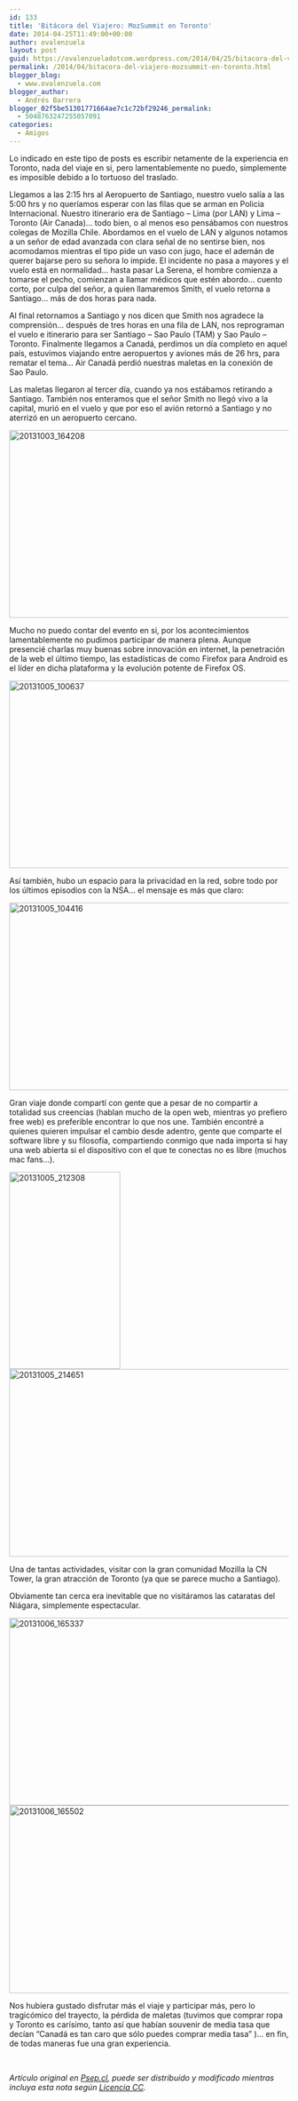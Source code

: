 ```yaml
---
id: 133
title: 'Bitácora del Viajero: MozSummit en Toronto'
date: 2014-04-25T11:49:00+00:00
author: ovalenzuela
layout: post
guid: https://ovalenzueladotcom.wordpress.com/2014/04/25/bitacora-del-viajero-mozsummit-en-toronto
permalink: /2014/04/bitacora-del-viajero-mozsummit-en-toronto.html
blogger_blog:
  - www.ovalenzuela.com
blogger_author:
  - Andrés Barrera
blogger_02f5be51301771664ae7c1c72bf29246_permalink:
  - 5048763247255057091
categories:
  - Amigos
---
```

Lo indicado en este tipo de posts es escribir netamente de la experiencia en Toronto, nada del viaje en si, pero lamentablemente no puedo, simplemente es imposible debido a lo tortuoso del traslado.

Llegamos a las 2:15 hrs al Aeropuerto de Santiago, nuestro vuelo salía a las 5:00 hrs y no queríamos esperar con las filas que se arman en Policia Internacional. Nuestro itinerario era de Santiago – Lima (por LAN) y Lima – Toronto (Air Canada)… todo bien, o al menos eso pensábamos con nuestros colegas de Mozilla Chile. Abordamos en el vuelo de LAN y algunos notamos a un señor de edad avanzada con clara señal de no sentirse bien, nos acomodamos mientras el tipo pide un vaso con jugo, hace el ademán de querer bajarse pero su señora lo impide. El incidente no pasa a mayores y el vuelo está en normalidad… hasta pasar La Serena, el hombre comienza a tomarse el pecho, comienzan a llamar médicos que estén abordo… cuento corto, por culpa del señor, a quien llamaremos Smith, el vuelo retorna a Santiago… más de dos horas para nada.

Al final retornamos a Santiago y nos dicen que Smith nos agradece la comprensión… después de tres horas en una fila de LAN, nos reprograman el vuelo e itinerario para ser Santiago – Sao Paulo (TAM) y Sao Paulo – Toronto. Finalmente llegamos a Canadá, perdimos un día completo en aquel país, estuvimos viajando entre aeropuertos y aviones más de 26 hrs, para rematar el tema… Air Canadá perdió nuestras maletas en la conexión de Sao Paulo.

Las maletas llegaron al tercer día, cuando ya nos estábamos retirando a Santiago. También nos enteramos que el señor Smith no llegó vivo a la capital, murió en el vuelo y que por eso el avión retornó a Santiago y no aterrizó en un aeropuerto cercano.

<img class="aligncenter size-full wp-image-791" alt="20131003_164208" src="http://www.psep.cl/wp-content/uploads/2013/11/20131003_164208.jpg" width="600" height="338" />

Mucho no puedo contar del evento en si, por los acontecimientos lamentablemente no pudimos participar de manera plena. Aunque presencié charlas muy buenas sobre innovación en internet, la penetración de la web el último tiempo, las estadísticas de como Firefox para Android es el líder en dicha plataforma y la evolución potente de Firefox OS.

<img class="aligncenter size-full wp-image-792" alt="20131005_100637" src="http://www.psep.cl/wp-content/uploads/2013/11/20131005_100637.jpg" width="600" height="338" />

Así también, hubo un espacio para la privacidad en la red, sobre todo por los últimos episodios con la NSA… el mensaje es más que claro:

<img class="aligncenter size-full wp-image-793" alt="20131005_104416" src="http://www.psep.cl/wp-content/uploads/2013/11/20131005_104416.jpg" width="600" height="338" />

Gran viaje donde compartí con gente que a pesar de no compartir a totalidad sus creencias (hablan mucho de la open web, mientras yo prefiero free web) es preferible encontrar lo que nos une. También encontré a quienes quieren impulsar el cambio desde adentro, gente que comparte el software libre y su filosofía, compartiendo conmigo que nada importa si hay una web abierta si el dispositivo con el que te conectas no es libre (muchos mac fans…).

<img class="aligncenter size-full wp-image-794" alt="20131005_212308" src="http://www.psep.cl/wp-content/uploads/2013/11/20131005_212308.jpg" width="200" height="355" />

<img class="aligncenter size-full wp-image-795" alt="20131005_214651" src="http://www.psep.cl/wp-content/uploads/2013/11/20131005_214651.jpg" width="600" height="338" />

Una de tantas actividades, visitar con la gran comunidad Mozilla la CN Tower, la gran atracción de Toronto (ya que se parece mucho a Santiago).

Obviamente tan cerca era inevitable que no visitáramos las cataratas del Niágara, simplemente espectacular.

<img class="aligncenter size-full wp-image-796" alt="20131006_165337" src="http://www.psep.cl/wp-content/uploads/2013/11/20131006_165337.jpg" width="600" height="338" />

<img class="aligncenter size-full wp-image-797" alt="20131006_165502" src="http://www.psep.cl/wp-content/uploads/2013/11/20131006_165502.jpg" width="600" height="338" />

Nos hubiera gustado disfrutar más el viaje y participar más, pero lo tragicómico del trayecto, la pérdida de maletas (tuvimos que comprar ropa y Toronto es carísimo, tanto así que habían souvenir de media tasa que decían “Canadá es tan caro que sólo puedes comprar media tasa” )… en fin, de todas maneras fue una gran experiencia.

 

_Artículo original en [Psep.cl](http://www.psep.cl/2013/11/09/bitacora-del-viajero-mozsummit-en-toronto/ "Bitácora del Viajero: MozSummit en Toronto"), puede ser distribuido y modificado mientras incluya esta nota según <a title="CC by-sa 3.0" href="http://creativecommons.org/licenses/by-sa/3.0/deed.es" target="_blank">Licencia CC</a>._
